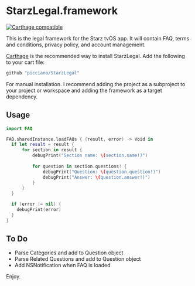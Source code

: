 # StarzLegal.framework

[![Carthage compatible](https://img.shields.io/badge/Carthage-compatible-4BC51D.svg?style=flat)](https://github.com/Carthage/Carthage)

This is the legal framework for the Starz tvOS app. It will contain FAQ, terms and conditions, privacy policy, and account management.

[Carthage](https://github.com/picciano/StarzLegal) is the recommended way to install StarzLegal. Add the following to your cart file:

``` ruby
github "picciano/StarzLegal"
```

For manual installation. I recommend adding the project as a subproject to your project or workspace and adding the framework as a target dependency.

## Usage

```swift
import FAQ

FAQ.sharedInstance.loadFAQs { (result, error) -> Void in
  if let result = result {
      for section in result {
          debugPrint("Section name: \(section.name!)")
          
          for question in section.questions! {
              debugPrint("Question: \(question.question!)")
              debugPrint("Answer: \(question.answer!)")
          }
      }
  }

  if (error != nil) {
    debugPrint(error)
  }
}
```

## To Do

* Parse Categories and add to Question object
* Parse Related Questions and add to Question object
* Add NSNotification when FAQ is loaded

Enjoy.
